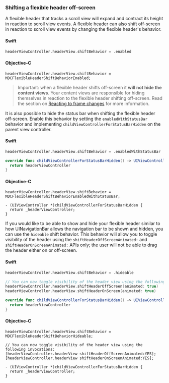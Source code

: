 ### Shifting a flexible header off-screen

A flexible header that tracks a scroll view will expand and contract its height in reaction to
scroll view events. A flexible header can also shift off-screen in reaction to scroll view events
by changing the flexible header's behavior.

<!--<div class="material-code-render" markdown="1">-->
#### Swift
```swift
headerViewController.headerView.shiftBehavior = .enabled
```

#### Objective-C
```objc
headerViewController.headerView.shiftBehavior = MDCFlexibleHeaderShiftBehaviorEnabled;
```
<!--</div>-->

> Important: when a flexible header shifts off-screen it **will not hide the content views**. Your
> content views are responsible for hiding themselves in reaction to the flexible header shifting
> off-screen. Read the section on [Reacting to frame changes](#reacting-to-frame-changes) for more
> information.

It is also possible to hide the status bar when shifting the flexible header off-screen. Enable this
behavior by setting the `enabledWithStatusBar` behavior and implementing
`childViewControllerForStatusBarHidden` on the parent view controller.

<!--<div class="material-code-render" markdown="1">-->
#### Swift
```swift
headerViewController.headerView.shiftBehavior = .enabledWithStatusBar

override func childViewControllerForStatusBarHidden() -> UIViewController? {
  return headerViewController
}
```

#### Objective-C
```objc
headerViewController.headerView.shiftBehavior = MDCFlexibleHeaderShiftBehaviorEnabledWithStatusBar;

- (UIViewController *)childViewControllerForStatusBarHidden {
  return _headerViewController;
}
```
<!--</div>-->

If you would like to be able to show and hide your flexible header similar to how UINavigationBar
allows the navigation bar to be shown and hidden, you can use the `hideable` shift behavior. This
behavior will allow you to toggle visibility of the header using the `shiftHeaderOffScreenAnimated:`
and `shiftHeaderOnScreenAnimated:` APIs only; the user will not be able to drag the header either on
or off-screen.

<!--<div class="material-code-render" markdown="1">-->
#### Swift
```swift
headerViewController.headerView.shiftBehavior = .hideable

// You can now toggle visibility of the header view using the following invocations:
headerViewController.headerView.shiftHeaderOffScreen(animated: true)
headerViewController.headerView.shiftHeaderOnScreen(animated: true)

override func childViewControllerForStatusBarHidden() -> UIViewController? {
  return headerViewController
}
```

#### Objective-C
```objc
headerViewController.headerView.shiftBehavior = MDCFlexibleHeaderShiftBehaviorHideable;

// You can now toggle visibility of the header view using the following invocations:
[headerViewController.headerView shiftHeaderOffScreenAnimated:YES];
[headerViewController.headerView shiftHeaderOnScreenAnimated:YES];

- (UIViewController *)childViewControllerForStatusBarHidden {
  return _headerViewController;
}
```
<!--</div>-->
